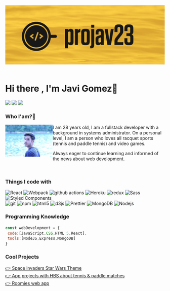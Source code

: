 

<header>
<img src='Captura de pantalla 2021-02-18 a las 18.07.14.png'>
</header>

 <h1>Hi there , I'm Javi Gomez👋</h1>

  <a href="mailto:projav23@gmail.com?subject=[GitHub]%20Contact&body=Hello%20Javi%2C%0A%0A..."><img src="https://img.shields.io/badge/e‑mail-D14836.svg?style=for-the-badge&logo=GMail&logoColor=white"/></a>
  <a href="https://instagram.com/projav23"><img src="https://img.shields.io/badge/instagram-E4405F.svg?style=for-the-badge&logo=instagram&logoColor=white"/></a>
  <a href="https://www.linkedin.com/in/javier-g%C3%B3mez-jimenez/"><img src="https://img.shields.io/badge/linkedin-0077B5.svg?style=for-the-badge&logo=linkedin&logoColor=white"/></a>
</p>




### Who I'am?🧐
<p>
  <img width="150" align='left' src="Captura de pantalla 2021-02-18 a las 17.45.53.png">
</p>


<p>I am 28 years old, I am a fullstack developer with a background in systems administrator. On a personal level, I am a person who loves all racquet sports (tennis and paddle tennis) and video games.

Always eager to continue learning and informed of the news about web development.
</p>

<br>



### Things I code with

<p>
  <img alt="React" src="https://img.shields.io/badge/-React-45b8d8?style=flat-square&logo=react&logoColor=white" />
  <img alt="Webpack" src="https://img.shields.io/badge/-Webpack-8DD6F9?style=flat-square&logo=webpack&logoColor=white" /> 
  <img alt="github actions" src="https://img.shields.io/badge/-Github_Actions-2088FF?style=flat-square&logo=github-actions&logoColor=white" />
  <img alt="Heroku" src="https://img.shields.io/badge/-Heroku-430098?style=flat-square&logo=heroku&logoColor=white" />
  <img alt="redux" src="https://img.shields.io/badge/-Redux-764ABC?style=flat-square&logo=redux&logoColor=white" />
  <img alt="Sass" src="https://img.shields.io/badge/-Sass-CC6699?style=flat-square&logo=sass&logoColor=white" />
  <img alt="Styled Components" src="https://img.shields.io/badge/-Styled_Components-db7092?style=flat-square&logo=styled-components&logoColor=white" />
 <br>
  <img alt="git" src="https://img.shields.io/badge/-Git-F05032?style=flat-square&logo=git&logoColor=white" />
  <img alt="npm" src="https://img.shields.io/badge/-NPM-CB3837?style=flat-square&logo=npm&logoColor=white" />
  <img alt="html5" src="https://img.shields.io/badge/-HTML5-E34F26?style=flat-square&logo=html5&logoColor=white" />
  <img alt="d3js" src="https://img.shields.io/badge/-D3.js-F9A03C?style=flat-square&logo=d3.js&logoColor=white" />
  <img alt="Prettier" src="https://img.shields.io/badge/-Prettier-F7B93E?style=flat-square&logo=prettier&logoColor=white" />
  <img alt="MongoDB" src="https://img.shields.io/badge/-MongoDB-13aa52?style=flat-square&logo=mongodb&logoColor=white" />
  <img alt="Nodejs" src="https://img.shields.io/badge/-Nodejs-43853d?style=flat-square&logo=Node.js&logoColor=white" />
</p>

### Programming Knowledge

```js
const webDevelopment = {
 code:[JavaScript,CSS,HTML 5,React],
 tools:[NodeJS,Express,MongoDB]
}
```



### Cool Projects
[👉 Space invaders Star Wars Theme](https://github.com/projav23/webproject)<br>
[👉 App projects with HBS about tennis & paddle matches](https://together-ironhack.herokuapp.com/) <br>
[👉 Roomies web app](https://myroomies.netlify.app/)
